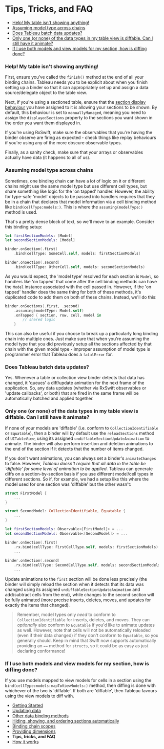 #  Tips, Tricks, and FAQ

- [Help! My table isn't showing anything!](#no-show)
- [Assuming model type across chains](#splitting-binding)
- [Does Tableau batch data updates?](#update-batching)
- [Only one (or none) of the data types in my table view is diffable. Can I still have it animate?](#partial-diffing)
- [If I use both models and view models for my section, how is diffing done?](#viewmodel-model-diffing)

<h3 name="no-show">
Help! My table isn't showing anything!
</h3>

First, ensure you've called the `finish()` method at the end of all your binding chains. Tableau needs you to be explicit about when you
finish setting up a binder so that it can appropriately set up and assign a data source/delegate object to the table view.

Next, if you're using a sectioned table, ensure that the [section display behaviour](4-SectionDisplayBehaviour.md) you have assigned to it is 
allowing your sections to be shown. By default, this behaviour is set to `manuallyManaged`, meaning you need to assign the 
`displayedSections` property to the sections you want shown in the order you want them displayed in.

If you're using RxSwift, make sure the observables that you're having the binder observe are firing as expected - check things like replay 
behaviours if you're using any of the more obscure observable types.

Finally, as a sanity check, make sure that your arrays or observables actually have data (it happens to all of us).

<h3 name="splitting-binding">
Assuming model type across chains
</h3>

Sometimes, one binding chain can have a lot of logic on it or different chains might use the same model type but use different cell types, but 
share something like logic for the 'on tapped' handler. However, the ability for type-safe 'model' objects to be passed into handlers requires
that they be in a chain that declares that model information via a cell binding method like `bind(cellType:models:)`. This is where the 
`assuming(modelType:)` method is used.

That's a pretty dense block of text, so we'll move to an example. Consider this binding setup:

```swift
let firstSectionModels: [Model]
let secondSectionModels: [Model]

binder.onSection(.first)
    .bind(cellType: SomeCell.self, models: firstSectionModels)

binder.onSection(.second)
    .bind(cellType: OtherCell.self, models: secondSectionModels)
```

As you would expect, the 'model type' resolved for each section is `Model`, so handlers like 'on tapped' that come after the cell binding 
methods can have the `Model` instance associated with the cell passed in. However, if the 'on tapped' handler does the same thing for both
of these methods, it's duplicated code to add them on both of these chains. Instead, we'll do this:

```swift
binder.onSections(.first, .second)
    .assuming(modelType: Model.self)
    .onTapped { section, row, cell, model in
        // shared logic
    }
```

This can also be useful if you choose to break up a particularly long binding chain into multiple ones. Just make sure that when you're 
assuming the model type that you did previously setup all the sections affected by that chain with the given model type - improper assumption
of model type is programmer error that Tableau does a `fatalError` for.


<h3 name="update-batching">
Does Tableau batch data updates?
</h3>

Yes. Whenever a table or collection view binder detects that data has changed, it 'queues' a diff/update animation for the next frame of the
application. So, any data updates (whether via RxSwift observables or 'update callbacks', or both) that are fired in the same frame will be
automatically batched and applied together.

<h3 name="partial-diffing">
Only one (or none) of the data types in my table view is diffable. Can I still have it animate?
</h3>

If none of your models are 'diffable' (i.e. conform to `CollectionIdentifiable` or `Equatable`), then a binder will by default use the
`reloadSections` method of `UITableView`, using its assigned `undiffableSectionUpdateAnimation` to animate. The binder will
also perform insertion and deletion animations to the end of the section if it detects that the number of items changed.

If you don't want animations, you can always set a binder's `animateChanges` to false. However, *Tableau doesn't require that all data in the 
table be 'diffable' for some level of animation to be applied*. Tableau can generate diffs on a section-by-section basis if you use different 
model/cell types in different sections. So if, for example, we had a setup like this where the model used for one section was 'diffable' but the 
other wasn't:

```swift
struct FirstModel {
    ...
}

struct SecondModel: CollectionIdentifiable, Equatable {
    ...
}

let firstSectionModels: Observable<[FirstModel]> = ...
let secondSectionModels: Observable<[SecondModel]> = ...

binder.onSection(.first)
    .rx.bind(cellType: FirstCellType.self, models: firstSectionModels)
    ...
    
binder.onSection(.second)
    .rx.bind(cellType: SecondCellType.self, models: secondSectionModels)
    ...
```

Update animations to the `first` section will be done less precisely  (the binder will simply reload the section when it detects that its data was
changed using its assigned `undiffableSectionUpdateAnimation` and add/subtract cells from the end), while changes to the second 
section will be fully animated (more precise inserts, deletes, moves, and updates for exactly the items that changed).

> Remember, model types only *need* to conform to `CollectionIdentifiable` for inserts, deletes, and moves. They can *optionally* also
conform to `Equatable` if you'd like to animate updates as well. However, note that cells will not be automatically reloaded (even if their data
changed) if they don't conform to `Equatable`, so you generally should. Keep in mind that Swift now supports automatically providing an `==`
method for `struct`s, so it could be as easy as just declaring conformance!

<h3 name="viewmodel-model-diffing">
If I use both models and view models for my section, how is diffing done?
</h3>

If you use models mapped to view models for cells in a section using the `bind(cellType:models:mapToViewModels:)` method,
then diffing is done with whichever of the two is 'diffable'. If both are 'diffable', then Tableau favours using the view models to diff with.

- [Getting Started](1-GettingStarted.md)
- [Updating data](2-UpdatingData.md)
- [Other data binding methods](3-DataBindingMethods.md)
- [Hiding, showing, and ordering sections automatically](4-SectionDisplayBehaviour.md)
- [Binding chain scopes](5-AdvancedBindingChains.md)
- [Providing dimensions](6-ProvidingDimensions.md)
- **Tips, tricks, and FAQ**
- [How it works](8-HowItWorks.md)
